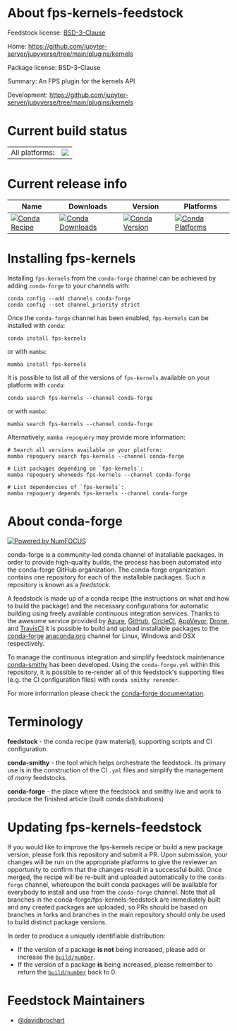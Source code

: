 About fps-kernels-feedstock
===========================

Feedstock license: [BSD-3-Clause](https://github.com/conda-forge/fps-kernels-feedstock/blob/main/LICENSE.txt)

Home: https://github.com/jupyter-server/jupyverse/tree/main/plugins/kernels

Package license: BSD-3-Clause

Summary: An FPS plugin for the kernels API

Development: https://github.com/jupyter-server/jupyverse/tree/main/plugins/kernels

Current build status
====================


<table><tr><td>All platforms:</td>
    <td>
      <a href="https://dev.azure.com/conda-forge/feedstock-builds/_build/latest?definitionId=15827&branchName=main">
        <img src="https://dev.azure.com/conda-forge/feedstock-builds/_apis/build/status/fps-kernels-feedstock?branchName=main">
      </a>
    </td>
  </tr>
</table>

Current release info
====================

| Name | Downloads | Version | Platforms |
| --- | --- | --- | --- |
| [![Conda Recipe](https://img.shields.io/badge/recipe-fps--kernels-green.svg)](https://anaconda.org/conda-forge/fps-kernels) | [![Conda Downloads](https://img.shields.io/conda/dn/conda-forge/fps-kernels.svg)](https://anaconda.org/conda-forge/fps-kernels) | [![Conda Version](https://img.shields.io/conda/vn/conda-forge/fps-kernels.svg)](https://anaconda.org/conda-forge/fps-kernels) | [![Conda Platforms](https://img.shields.io/conda/pn/conda-forge/fps-kernels.svg)](https://anaconda.org/conda-forge/fps-kernels) |

Installing fps-kernels
======================

Installing `fps-kernels` from the `conda-forge` channel can be achieved by adding `conda-forge` to your channels with:

```
conda config --add channels conda-forge
conda config --set channel_priority strict
```

Once the `conda-forge` channel has been enabled, `fps-kernels` can be installed with `conda`:

```
conda install fps-kernels
```

or with `mamba`:

```
mamba install fps-kernels
```

It is possible to list all of the versions of `fps-kernels` available on your platform with `conda`:

```
conda search fps-kernels --channel conda-forge
```

or with `mamba`:

```
mamba search fps-kernels --channel conda-forge
```

Alternatively, `mamba repoquery` may provide more information:

```
# Search all versions available on your platform:
mamba repoquery search fps-kernels --channel conda-forge

# List packages depending on `fps-kernels`:
mamba repoquery whoneeds fps-kernels --channel conda-forge

# List dependencies of `fps-kernels`:
mamba repoquery depends fps-kernels --channel conda-forge
```


About conda-forge
=================

[![Powered by
NumFOCUS](https://img.shields.io/badge/powered%20by-NumFOCUS-orange.svg?style=flat&colorA=E1523D&colorB=007D8A)](https://numfocus.org)

conda-forge is a community-led conda channel of installable packages.
In order to provide high-quality builds, the process has been automated into the
conda-forge GitHub organization. The conda-forge organization contains one repository
for each of the installable packages. Such a repository is known as a *feedstock*.

A feedstock is made up of a conda recipe (the instructions on what and how to build
the package) and the necessary configurations for automatic building using freely
available continuous integration services. Thanks to the awesome service provided by
[Azure](https://azure.microsoft.com/en-us/services/devops/), [GitHub](https://github.com/),
[CircleCI](https://circleci.com/), [AppVeyor](https://www.appveyor.com/),
[Drone](https://cloud.drone.io/welcome), and [TravisCI](https://travis-ci.com/)
it is possible to build and upload installable packages to the
[conda-forge](https://anaconda.org/conda-forge) [anaconda.org](https://anaconda.org/)
channel for Linux, Windows and OSX respectively.

To manage the continuous integration and simplify feedstock maintenance
[conda-smithy](https://github.com/conda-forge/conda-smithy) has been developed.
Using the ``conda-forge.yml`` within this repository, it is possible to re-render all of
this feedstock's supporting files (e.g. the CI configuration files) with ``conda smithy rerender``.

For more information please check the [conda-forge documentation](https://conda-forge.org/docs/).

Terminology
===========

**feedstock** - the conda recipe (raw material), supporting scripts and CI configuration.

**conda-smithy** - the tool which helps orchestrate the feedstock.
                   Its primary use is in the construction of the CI ``.yml`` files
                   and simplify the management of *many* feedstocks.

**conda-forge** - the place where the feedstock and smithy live and work to
                  produce the finished article (built conda distributions)


Updating fps-kernels-feedstock
==============================

If you would like to improve the fps-kernels recipe or build a new
package version, please fork this repository and submit a PR. Upon submission,
your changes will be run on the appropriate platforms to give the reviewer an
opportunity to confirm that the changes result in a successful build. Once
merged, the recipe will be re-built and uploaded automatically to the
`conda-forge` channel, whereupon the built conda packages will be available for
everybody to install and use from the `conda-forge` channel.
Note that all branches in the conda-forge/fps-kernels-feedstock are
immediately built and any created packages are uploaded, so PRs should be based
on branches in forks and branches in the main repository should only be used to
build distinct package versions.

In order to produce a uniquely identifiable distribution:
 * If the version of a package **is not** being increased, please add or increase
   the [``build/number``](https://docs.conda.io/projects/conda-build/en/latest/resources/define-metadata.html#build-number-and-string).
 * If the version of a package **is** being increased, please remember to return
   the [``build/number``](https://docs.conda.io/projects/conda-build/en/latest/resources/define-metadata.html#build-number-and-string)
   back to 0.

Feedstock Maintainers
=====================

* [@davidbrochart](https://github.com/davidbrochart/)

